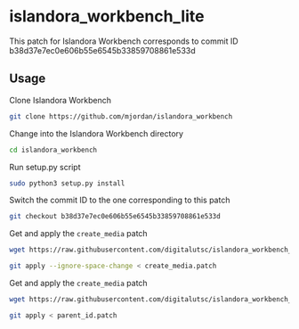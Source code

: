 # islandora_workbench_lite

This patch for Islandora Workbench corresponds to commit ID b38d37e7ec0e606b55e6545b33859708861e533d

## Usage
Clone Islandora Workbench
```bash
git clone https://github.com/mjordan/islandora_workbench
```

Change into the Islandora Workbench directory
```bash
cd islandora_workbench
```

Run setup.py script
```bash
sudo python3 setup.py install
```

Switch the commit ID to the one corresponding to this patch
```bash
git checkout b38d37e7ec0e606b55e6545b33859708861e533d
```

Get and apply the `create_media` patch
```bash
wget https://raw.githubusercontent.com/digitalutsc/islandora_workbench_lite/2023_nov/create_media.patch
```
```bash
git apply --ignore-space-change < create_media.patch
```

Get and apply the `create_media` patch

```bash
wget https://raw.githubusercontent.com/digitalutsc/islandora_workbench_lite/2023_nov/parent_id.patch
```

```bash
git apply < parent_id.patch
```


